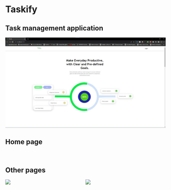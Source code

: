 <h1>Taskify</h1>
<h2>Task management application</h2>
<img src="https://raw.githubusercontent.com/om-bhesania/project-management-dashboard/main/Documentations/WhatsApp%20Image%202022-10-31%20at%2011.53.11.jpg"/>
<h2>Home page</h2>

<br/>

<h2>Other pages</h2>
<div style="display: flex">
    <img src="https://raw.githubusercontent.com/om-bhesania/project-management-dashboard/main/Documentations/WhatsApp%20Image%202022-10-31%20at%2011.56.13.jpg
?raw=true" width="50%" />
    <img src="https://raw.githubusercontent.com/om-bhesania/project-management-dashboard/main/Documentations/WhatsApp%20Image%202022-10-31%20at%2011.56.32.jpg
?raw=true" width="50%" />
</div>
